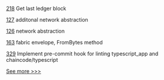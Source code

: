 
[218](https://github.com/hyperledger-labs/orion-server/pull/218) Get last ledger block

[127](https://github.com/hyperledger-labs/fabric-token-sdk/pull/127) additonal network abstraction

[126](https://github.com/hyperledger-labs/fabric-token-sdk/pull/126) network abstraction

[163](https://github.com/hyperledger-labs/fabric-smart-client/pull/163) fabric envelope, FromBytes method

[329](https://github.com/hyperledger-labs/blockchain-carbon-accounting/pull/329) Implement pre-commit hook for linting typescript_app and chaincode/typescript


[See more >>>](https://start-here.hyperledger.org/pull-requests)
